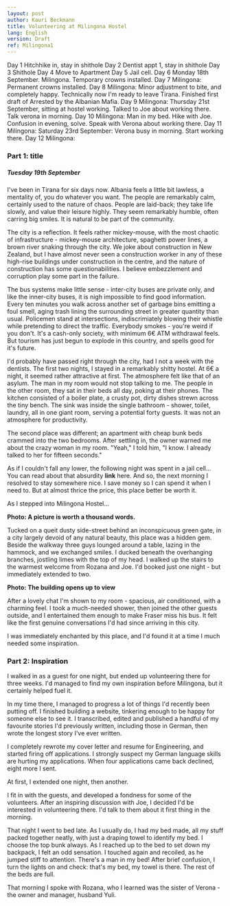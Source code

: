 ```yaml
---
layout: post
author: Kauri Beckmann
title: Volunteering at Milingona Hostel
lang: English
version: Draft
ref: Milingona1
---
```


Day 1 Hitchhike in, stay in shithole
Day 2 Dentist appt 1, stay in shithole
Day 3 Shithole
Day 4 Move to Apartment
Day 5 Jail cell.
Day 6 Monday 18th September. Milingona. Temporary crowns installed. 
Day 7 Milingona: Permanent crowns installed.
Day 8 Milingona: Minor adjustment to bite, and completely happy. Technically now I'm ready to leave Tirana. Finished first draft of Arrested by the Albanian Mafia.
Day 9 Milingona: Thursday 21st September, sitting at hostel working. Talked to Joe about working there. Talk verona in morning. 
Day 10 Milingona: Man in my bed. Hike with Joe. Confusion in evening, solve. Speak with Verona about working there.
Day 11 Milingona: Saturday 23rd September: Verona busy in morning. Start working there.
Day 12 Milingona: 

### Part 1: title

##### Tuesday 19th September

I've been in Tirana for six days now. Albania feels a little bit lawless, a mentality of, you do whatever you want. The people are remarkably calm, certainly used to the nature of chaos. People are laid-back; they take life slowly, and value their leisure highly. They seem remarkably humble, often carring big smiles. It is natural to be part of the community.

The city is a reflection. It feels rather mickey-mouse, with the most chaotic of infrastructure - mickey-mouse architecture, spaghetti power lines, a brown river snaking through the city. We joke about construction in New Zealand, but I have almost never seen a construction worker in any of these high-rise buildings under construction in the centre, and the nature of construction has some questionabilities. I believe embezzlement and corruption play some part in the failure.

The bus systems make little sense - inter-city buses are private only, and like the inner-city buses, it is nigh impossible to find good information. Every ten minutes you walk across another set of garbage bins emitting a foul smell, aging trash lining the surrounding street in greater quantity than usual. Policemen stand at intersections, indiscrimiately blowing their whistle while pretending to direct the traffic. Everybody smokes - you're weird if you don't. It's a cash-only society, with minimum 6€ ATM withdrawal feels. But tourism has just begun to explode in this country, and spells good for it's future.

I'd probably have passed right through the city, had I not a week with the dentists. The first two nights, I stayed in a remarkably shitty hostel. At 6€ a night, it seemed rather attractive at first. The atmosphere felt like that of an asylum. The man in my room would not stop talking to me. The people in the other room, they sat in their beds all day, poking at their phones. The kitchen consisted of a boiler plate, a crusty pot, dirty dishes strewn across the tiny bench. The sink was inside the single bathroom - shower, toilet, laundry, all in one giant room, serving a potential forty guests. It was not an atmosphere for productivity.

The second place was different; an apartment with cheap bunk beds crammed into the two bedrooms. After settling in, the owner warned me about the crazy woman in my room. "Yeah," I told him, "I know. I already talked to her for fifteen seconds."

As if I couldn't fall any lower, the following night was spent in a jail cell... You can read about that absurdity **link** here. And so, the next morning I resolved to stay somewhere nice. I save money so I can spend it when I need to. But at almost thrice the price, this place better be worth it.

As I stepped into Milingona Hostel... 

**Photo: A picture is worth a thousand words.**

Tucked on a queit dusty side-street behind an inconspicuous green gate, in a city largely devoid of any natural beauty, this place was a hidden gem. Beside the walkway three guys lounged around a table, lazing in the hammock, and we exchanged smiles. I ducked beneath the overhanging branches, jostling limes with the top of my head. I walked up the stairs to the warmest welcome from Rozana and Joe. I'd booked just one night - but immediately extended to two.

**Photo: The building opens up to view**

After a lovely chat I'm shown to my room - spacious, air conditioned, with a charming feel. I took a much-needed shower, then joined the other guests outside, and I entertained them enough to make Fraser miss his bus. It felt like the first genuine conversations I'd had since arriving in this city.

I was immediately enchanted by this place, and I'd found it at a time I much needed some inspiration.

### Part 2: Inspiration

I walked in as a guest for one night, but ended up volunteering there for three weeks.
I'd managed to find my own inspiration before Milingona, but it certainly helped fuel it.

In my time there, I managed to progress a lot of things I'd recently been putting off. I finished building a website, tinkering enough to be happy for someone else to see it. 
I transcribed, edited and published a handful of my favourite stories I'd previously written, including those in German, then wrote the longest story I've ever written.

I completely rewrote my cover letter and resume for Engineering, and started firing off applications. I strongly suspect my German language skills are hurting my applications. When four applications came back declined, eight more I sent.

At first, I extended one night, then another. 

I fit in with the guests, and developed a fondness for some of the volunteers. After an inspiring discussion with Joe, I decided I'd be interested in volunteering there. I'd talk to them about it first thing in the morning.

That night I went to bed late. As I usually do, I had my bed made, all my stuff packed together neatly, with just a draping towel to identify my bed. I choose the top bunk always. As I reached up to the bed to set down my backpack, I felt an odd sensation. I touched again and recoiled, as he jumped stiff to attention. There's a man in my bed! After brief confusion, I turn the lights on and check: that's my bed, my towel is there. The rest of the beds are full.





That morning I spoke with Rozana, who I learned was the sister of Verona - the owner and manager, husband Yuli.

